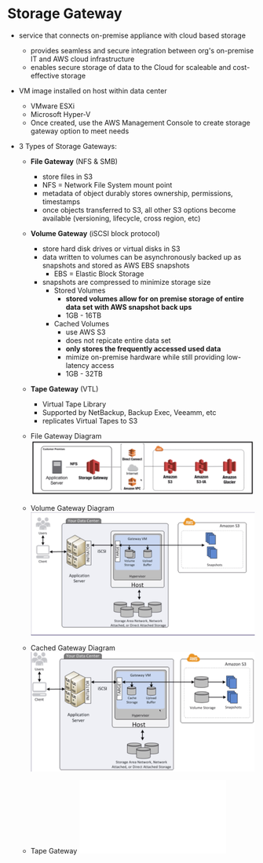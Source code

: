 # Storage Gateway

* service that connects on-premise appliance with cloud based storage
  * provides seamless and secure integration between org's on-premise IT and AWS cloud infrastructure
  * enables secure storage of data to the Cloud for scaleable and cost-effective storage
* VM image installed on host within data center
  * VMware ESXi
  * Microsoft Hyper-V
  * Once created, use the AWS Management Console to create storage gateway option to meet needs

* 3 Types of Storage Gateways:
  * **File Gateway** (NFS & SMB)
    * store files in S3
    * NFS = Network File System mount point
    * metadata of object durably stores ownership, permissions, timestamps
    * once objects transferred to S3, all other S3 options become available (versioning, lifecycle, cross region, etc)
  * **Volume Gateway** (iSCSI block protocol)
    * store hard disk drives or virtual disks in S3
    * data written to volumes can be asynchronously backed up as snapshots and stored as AWS EBS snapshots
      * EBS = Elastic Block Storage
    * snapshots are compressed to minimize storage size
      * Stored Volumes
        * **stored volumes allow for on premise storage of entire data set with AWS snapshot back ups**
        * 1GB - 16TB
      * Cached Volumes
        * use AWS S3
        * does not repicate entire data set
        * **only stores the frequently accessed used data**
        * mimize on-premise hardware while still providing low-latency access
        * 1GB - 32TB
  * **Tape Gateway** (VTL)
    * Virtual Tape Library
    * Supported by NetBackup, Backup Exec, Veeamm, etc
    * replicates Virtual Tapes to S3

  

  * File Gateway Diagram
  ![File Gateway](../images/file-gateway.png)
  * Volume Gateway Diagram
  ![Volume Gateway](../images/volume-gateway.png)
  * Cached Gateway Diagram
  ![Cached Gateway](../images/cached-gateway.png)
  * Tape Gateway
  ![Tape Gateway](../images/tape-gateway.md)
